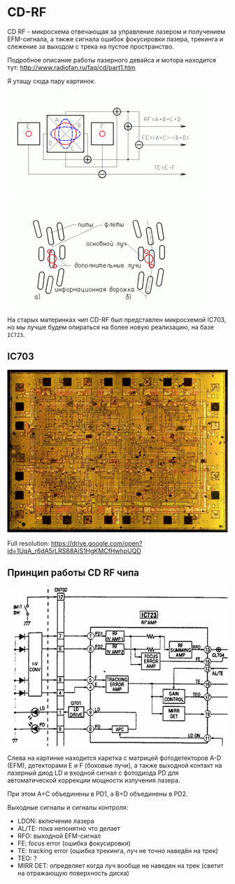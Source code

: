 # CD-RF

CD RF - микросхема отвечающая за управление лазером и получением EFM-сигнала, а также сигнала ошибок фокусировки лазера, трекинга и слежение за выходом с трека на пустое пространство.

Подробное описание работы лазерного девайса и мотора находится тут: http://www.radiofan.ru/faq/cd/part1.htm

Я утащу сюда пару картинок.

![Detectors](/wiki/imgstore/Detectors.gif)

![Laser_beam](/wiki/imgstore/Laser_beam.gif)

На старых материнках чип CD-RF был представлен микросхемой IC703, но мы лучше будем опираться на более новую реализацию, на базе `IC723`.

## IC703

![Cxa1791n_sm](/wiki/imgstore/Cxa1791n_sm.jpg)

Full resolution: https://drive.google.com/open?id=1UqA_r6dA5rLRS88AjS1HgKMCfHwhpUQD

## Принцип работы CD RF чипа

![IC723_overview](/wiki/imgstore/IC723_overview.jpg)

Слева на картинке находится каретка с матрицей фотодетекторов A-D (EFM), детекторами E и F (боковые лучи), а также выходной контакт на лазерный диод LD и входной сигнал с фотодиода PD для автоматической коррекции мощности излучения лазера.

При этом A+C объединены в PD1, а B+D объединены в PD2.

Выходные сигналы и сигналы контроля:

- LDON: включение лазера
- AL/TE: пока непонятно что делает
- RFO: выходной EFM-сигнал
- FE: focus error (ошибка фокусировки)
- TE: tracking error (ошибка трекинга, луч не точно наведён на трек)
- TEO: ?
- MIRR DET: определяет когда луч вообще не наведен на трек (светит на отражающую поверхность диска)
